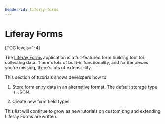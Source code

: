 ```yaml
---
header-id: liferay-forms
---
```


# Liferay Forms

[TOC levels=1-4]

The [Liferay Forms](/docs/7-1/user/-/knowledge_base/u/forms) application is
a full-featured form building tool for collecting data. There's lots of built-in
functionality, and for the pieces you're missing, there's lots of extensibility.

This section of tutorials shows developers how to

1.  Store form entry data in an alternative format. The default storage type is
    JSON.

2.  Create new form field types.

This list will continue to grow as new tutorials on customizing and extending
Liferay Forms are written.
